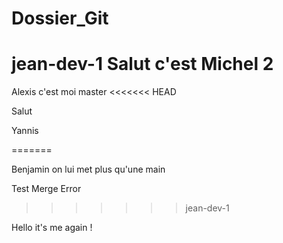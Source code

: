 # Dossier_Git

jean-dev-1
 <t>Salut c'est Michel 2</t>
=======
Alexis c'est moi
master
<<<<<<< HEAD

Salut

Yannis

=======

Benjamin on lui met plus qu'une main

Test Merge Error
>>>>>>> jean-dev-1

Hello it's me again !
